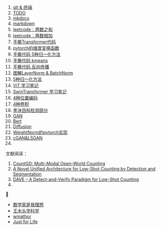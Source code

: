 1. [git & 终端](https://dearrongerr.github.io/Rongerr.github.io/sticks/sticks/)
2. [TODO](https://dearrongerr.github.io/Rongerr.github.io/sticks/TODO/)
3. [mkdocs](https://dearrongerr.github.io/Rongerr.github.io/sticks/mkdocs_learn/)
4. [markdown](https://dearrongerr.github.io/Rongerr.github.io/sticks/markdwon_learn/)
5. [leetcode：两数之和](https://dearrongerr.github.io/Rongerr.github.io/bagu/questions/leetcode/1/)
6. [leetcode：两数相加](https://dearrongerr.github.io/Rongerr.github.io/bagu/questions/leetcode/2/)
7. [手撕Transformer代码](https://dearrongerr.github.io/Rongerr.github.io/bagu/deeplearning/former/transformer/)
8. [pytorch的维度变换函数](https://dearrongerr.github.io/Rongerr.github.io/bagu/deeplearning/pytorch_shape_function/)
9. [手撕代码 5种归一化方法](https://dearrongerr.github.io/Rongerr.github.io/bagu/deeplearning/1/)
10. [手撕代码 kmeans](https://dearrongerr.github.io/Rongerr.github.io/bagu/machinelearning/kmeans/)
11. [手撕代码 反向传播](https://dearrongerr.github.io/Rongerr.github.io/bagu/machinelearning/2/)
12. [图解LayerNorm & BatchNorm](https://dearrongerr.github.io/Rongerr.github.io/learning/2/)
13. [5种归一化方法](https://dearrongerr.github.io/Rongerr.github.io/learning/1/)
14. [ViT 学习笔记](https://dearrongerr.github.io/Rongerr.github.io/learning/vit/)
15. [SwinTransformer 学习笔记](https://dearrongerr.github.io/Rongerr.github.io/learning/swintransformer/)
16. [4种位置编码](https://dearrongerr.github.io/Rongerr.github.io/learning/pe/)
17. [4种卷积](https://dearrongerr.github.io/Rongerr.github.io/learning/convs/)
18. [李沐目标检测部分](https://dearrongerr.github.io/Rongerr.github.io/learning/3/)
19. [GAN](https://dearrongerr.github.io/Rongerr.github.io/learning/4_GAN/)
20. [Bert](https://dearrongerr.github.io/Rongerr.github.io/learning/5_Bert/)
21. [Diffusion](https://dearrongerr.github.io/Rongerr.github.io/learning/6_Diffusion/)
22. [WeightNorm的pytorch实现](https://dearrongerr.github.io/Rongerr.github.io/learning/8_WeightNorm/)
23. [cGAN&LSGAN](https://dearrongerr.github.io/Rongerr.github.io/learning/9_cGAN/)
24. 

文献阅读：

1. [CountGD: Multi-Modal Open-World Counting](https://dearrongerr.github.io/Rongerr.github.io/literature/ObejectCounting/rank1%20CountGD/)
2. [A Novel Unified Architecture for Low-Shot Counting by Detection and Segmentation](https://dearrongerr.github.io/Rongerr.github.io/literature/ObejectCounting/rank2%20GeCo/)
3. [DAVE – A Detect-and-Verify Paradigm for Low-Shot Counting](https://dearrongerr.github.io/Rongerr.github.io/literature/ObejectCounting/rank3%20DAVE/)
4. 



🔗

- [数学家是我理想](https://space.bilibili.com/181990557)
- [王木头学科学](https://space.bilibili.com/504715181?spm_id_from=333.337.0.0)
- [wmathor](https://wmathor.com/index.php/category/Deep-Learning/)
- [Just for Life](https://muyuuuu.github.io)

